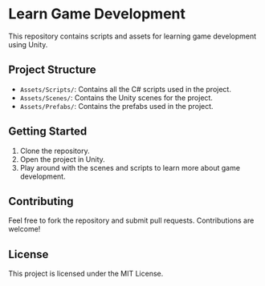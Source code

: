 # Learn Game Development

This repository contains scripts and assets for learning game development using Unity.

## Project Structure

- `Assets/Scripts/`: Contains all the C# scripts used in the project.
- `Assets/Scenes/`: Contains the Unity scenes for the project.
- `Assets/Prefabs/`: Contains the prefabs used in the project.

## Getting Started

1. Clone the repository.
2. Open the project in Unity.
3. Play around with the scenes and scripts to learn more about game development.

## Contributing

Feel free to fork the repository and submit pull requests. Contributions are welcome!

## License

This project is licensed under the MIT License.